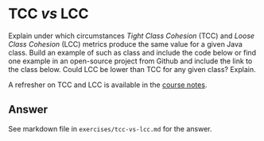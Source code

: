 # TCC *vs* LCC

Explain under which circumstances *Tight Class Cohesion* (TCC) and *Loose Class Cohesion* (LCC) metrics produce the same value for a given Java class. 
Build an example of such as class and include the code below or find one example in an open-source project from Github and include the link to the class below. 
Could LCC be lower than TCC for any given class? Explain.

A refresher on TCC and LCC is available in the [course notes](https://oscarlvp.github.io/vandv-classes/#cohesion-graph).

## Answer

See markdown file in `exercises/tcc-vs-lcc.md` for the answer.
